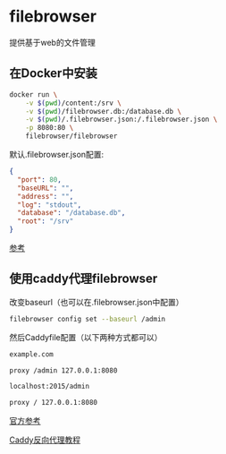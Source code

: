 # filebrowser

提供基于web的文件管理

## 在Docker中安装

```bash
docker run \
    -v $(pwd)/content:/srv \
    -v $(pwd)/filebrowser.db:/database.db \
    -v $(pwd)/.filebrowser.json:/.filebrowser.json \
    -p 8080:80 \
    filebrowser/filebrowser
```

默认.filebrowser.json配置:

```json
{
  "port": 80,
  "baseURL": "",
  "address": "",
  "log": "stdout",
  "database": "/database.db",
  "root": "/srv"
}
```

[参考](https://filebrowser.xyz/installation)

## 使用caddy代理filebrowser

改变baseurl（也可以在.filebrowser.json中配置）

```bash
filebrowser config set --baseurl /admin
```

然后Caddyfile配置（以下两种方式都可以）

```bash
example.com

proxy /admin 127.0.0.1:8080
```

```bash
localhost:2015/admin

proxy / 127.0.0.1:8080
```

[官方参考](https://filebrowser.xyz/installation/caddy)

[Caddy反向代理教程](https://medium.com/bumps-from-a-little-front-end-programmer/caddy-reverse-proxy-tutorial-faa2ce22a9c6)